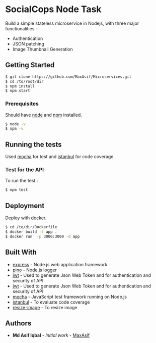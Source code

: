 # SocialCops Node Task

Build a simple stateless microservice in Nodejs, with three major functionalities -
* Authentication
* JSON patching
* Image Thumbnail Generation

## Getting Started

```bash
$ git clone https://github.com/MaxAsif/Microservices.git
$ cd /to/root/dir
$ npm install
$ npm start
```

### Prerequisites

Should have [node](https://nodejs.org/en/download/) and [npm](https://nodejs.org/en/download/) installed.

```bash
$ node -v
$ npm -v
```



## Running the tests

Used [mocha](https://mochajs.org/) for test and [istanbul](https://github.com/gotwarlost/istanbul) for code coverage.

### Test for the API

To run the test :

```bash
$ npm test
```

## Deployment

Deploy with [docker](https://docs.docker.com/).

```bash
$ cd /to/dir/Dockerfile
$ docker build -t app .
$ docker run  -p 3000:3000 -d app
```

## Built With

* [express](https://expressjs.com/) - Node.js web application framework
* [pino](https://github.com/pinojs/pino) - Node.js logger
* [jwt](https://jwt.io/) - Used to generate Json Web Token and for authentication and security of API
* [jwt](https://jwt.io/) - Used to generate Json Web Token and for authentication and security of API
* [mocha](https://mochajs.org/) - JavaScript test framework running on Node.js
* [istanbul](https://github.com/gotwarlost/istanbul) - To evaluate code coverage
* [resize-image](https://www.npmjs.com/package/resize-img) - To resize image

## Authors

* **Md Asif Iqbal** - *Initial work* - [MaxAsif](https://github.com/MaxAsif)
